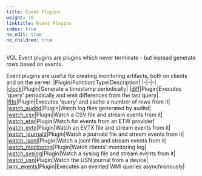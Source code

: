 ```yaml
---
title: Event Plugins
weight: 70
linktitle: Event Plugins
index: true
no_edit: true
no_children: true
---
```


VQL Event plugins are plugins which never terminate - but instead generate
rows based on events.

Event plugins are useful for creating monitoring artifacts, both on clients
and on the server.
|Plugin/Function|<span class='vql_type'>Type</span>|Description|
|-|-|-|
|[clock](clock)|<span class='vql_type'>Plugin</span>|Generate a timestamp periodically|
|[diff](diff)|<span class='vql_type'>Plugin</span>|Executes 'query' periodically and emit differences from the last query|
|[fifo](fifo)|<span class='vql_type'>Plugin</span>|Executes 'query' and cache a number of rows from it|
|[watch_auditd](watch_auditd)|<span class='vql_type'>Plugin</span>|Watch log files generated by auditd|
|[watch_csv](watch_csv)|<span class='vql_type'>Plugin</span>|Watch a CSV file and stream events from it|
|[watch_etw](watch_etw)|<span class='vql_type'>Plugin</span>|Watch for events from an ETW provider|
|[watch_evtx](watch_evtx)|<span class='vql_type'>Plugin</span>|Watch an EVTX file and stream events from it|
|[watch_journald](watch_journald)|<span class='vql_type'>Plugin</span>|Watch a journald file and stream events from it|
|[watch_jsonl](watch_jsonl)|<span class='vql_type'>Plugin</span>|Watch a jsonl file and stream events from it|
|[watch_monitoring](watch_monitoring)|<span class='vql_type'>Plugin</span>|Watch clients' monitoring log|
|[watch_syslog](watch_syslog)|<span class='vql_type'>Plugin</span>|Watch a syslog file and stream events from it|
|[watch_usn](watch_usn)|<span class='vql_type'>Plugin</span>|Watch the USN journal from a device|
|[wmi_events](wmi_events)|<span class='vql_type'>Plugin</span>|Executes an evented WMI queries asynchronously|

